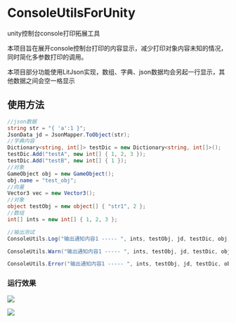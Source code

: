 # ConsoleUtilsForUnity
unity控制台console打印拓展工具

本项目旨在展开console控制台打印的内容显示，减少打印对象内容未知的情况，同时简化多参数打印的调用。

本项目部分功能使用LitJson实现，数组、字典、json数据均会另起一行显示，其他数据之间会空一格显示

## 使用方法
```c#
//json数据
string str = "{ 'a':1 }";
JsonData jd = JsonMapper.ToObject(str);
//字典内容
Dictionary<string, int[]> testDic = new Dictionary<string, int[]>();
testDic.Add("testA", new int[] { 1, 2, 3 });
testDic.Add("testB", new int[] { 1 });
//对象
GameObject obj = new GameObject();
obj.name = "test_obj";
//向量
Vector3 vec = new Vector3();
//对象
object testObj = new object[] { "str1", 2 };
//数组
int[] ints = new int[] { 1, 2, 3 };

//输出测试
ConsoleUtils.Log("输出通知内容1 ----- ", ints, testObj, jd, testDic, obj, vec);

ConsoleUtils.Warn("输出通知内容1 ----- ", ints, testObj, jd, testDic, obj, vec);

ConsoleUtils.Error("输出通知内容1 ----- ", ints, testObj, jd, testDic, obj, vec);
```

### 运行效果
![](https://p.sda1.dev/12/25eeb0d35dedb5ea43b41404b9b62c17/image.png)

![](https://p.sda1.dev/12/ef0bc985b876f590f48890667259e60d/image.png)